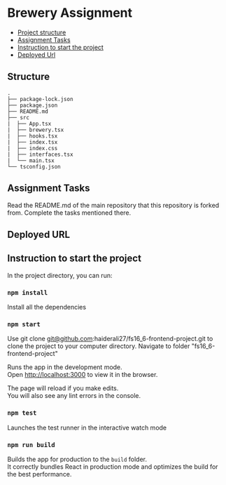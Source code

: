 # Brewery Assignment

- [Project structure](#structure)
- [Assignment Tasks](#assignment-tasks)
- [Instruction to start the project](#Instruction-to-start-the-project)
- [Deployed Url](#deployed-url)



## Structure

```
.
├── package-lock.json
├── package.json
├── README.md
├── src
|  ├── App.tsx
|  ├── brewery.tsx
|  ├── hooks.tsx
|  ├── index.tsx
|  ├── index.css
|  ├── interfaces.tsx
|  └── main.tsx
└── tsconfig.json
```


## Assignment Tasks
Read the README.md of the main repository that this repository is forked from. Complete the tasks mentioned there. 


## Deployed URL


## Instruction to start the project

In the project directory, you can run:

### `npm install`

Install all the dependencies

### `npm start`

Use
git clone git@github.com:haiderali27/fs16_6-frontend-project.git
to clone the project to your computer directory. 
Navigate to folder "fs16_6-frontend-project"


Runs the app in the development mode.\
Open [http://localhost:3000](http://localhost:3000) to view it in the browser.

The page will reload if you make edits.\
You will also see any lint errors in the console.

### `npm test`

Launches the test runner in the interactive watch mode

### `npm run build`

Builds the app for production to the `build` folder.\
It correctly bundles React in production mode and optimizes the build for the best performance.
